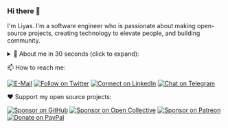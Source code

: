 ### Hi there 👋

I'm Liyas. I'm a software engineer who is passionate about making open-source projects, creating technology to elevate people, and building community.

<details>
  <summary>🙋 About me in 30 seconds (click to expand):</summary>
  <p></p>

  🔭 I’m currently working on [👽 Postwoman](https://postwoman.io), previously at [Buy Me a Coffee ☕](https://www.buymeacoffee.com).

  🌱 I’m currently learning psychology, business and finance.

  👯 I’m looking to collaborate on Vue.js / Nuxt.js projects.

  🤔 I’m looking for help with building a startup.

  💬 Ask me about web, life and happiness.

  😄 Pronouns: He / Him.

  ⚡ Fun fact: I'm a lefty.
</details>

📫 How to reach me:

[![E-Mail](https://img.shields.io/badge/--email?label=E-mail&logo=Gmail&style=social)](mailto:liyascthomas@gmail.com) [![Follow on Twitter](https://img.shields.io/badge/--twitter?label=Twitter&logo=Twitter&style=social)](https://twitter.com/liyasthomas) [![Connect on LinkedIn](https://img.shields.io/badge/--linkedin?label=LinkedIn&logo=LinkedIn&style=social)](https://www.linkedin.com/in/liyasthomas) [![Chat on Telegram](https://img.shields.io/badge/--telegram?label=Telegram&logo=Telegram&style=social)](https://t.me/liyasthomas)

❤️ Support my open source projects:

[![Sponsor on GitHub](https://img.shields.io/badge/--sponsors?label=GitHub%20Sponsors&logo=GitHub&style=social)](https://github.com/sponsors/postwoman-io) [![Sponsor on Open Collective](https://img.shields.io/badge/--opencollective?label=Open%20Collective&logo=Open-Collective&style=social)](https://opencollective.com/postwoman) [![Sponsor on Patreon](https://img.shields.io/badge/--patreon?label=Patreon&logo=Patreon&style=social)](https://patreon.com/liyasthomas) [![Donate on PayPal](https://img.shields.io/badge/--paypal?label=PayPal&logo=PayPal&style=social)](https://www.paypal.me/liyascthomas)

<!--
**liyasthomas/liyasthomas** is a ✨ _special_ ✨ repository because its `README.md` (this file) appears on your GitHub profile.

Here are some ideas to get you started:

- 🔭 I’m currently working on ...
- 🌱 I’m currently learning ...
- 👯 I’m looking to collaborate on ...
- 🤔 I’m looking for help with ...
- 💬 Ask me about ...
- 📫 How to reach me: ...
- 😄 Pronouns: ...
- ⚡ Fun fact: ...
-->
